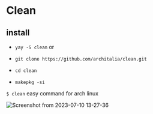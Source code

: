 # Clean

## install
* `yay -S clean` or

* `git clone https://github.com/architalia/clean.git`
* `cd clean`
* `makepkg -si`

`$ clean` easy command for arch linux


![Screenshot from 2023-07-10 13-27-36](https://github.com/ArchItalia/Clean/assets/117321045/2dc3824b-dd8f-4c29-afc4-c7ef3590fe37)
